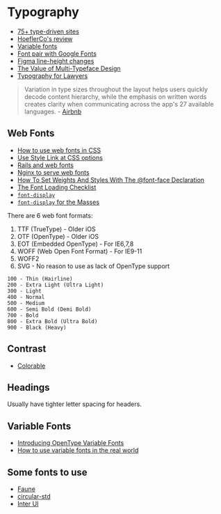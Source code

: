 # Typography

* [75+ type-driven sites](http://www.webdesignerdepot.com/2017/01/75-type-driven-sites/)
* [HoeflerCo's review](https://twitter.com/HoeflerCo/status/836232427299274753)
* [Variable fonts](https://www.axis-praxis.org/specimens/arphic-chinese)
* [Font pair with Google Fonts](https://fontpair.co/)
* [Figma line-height changes](https://www.figma.com/blog/line-height-changes/)
* [The Value of Multi-Typeface Design](https://medium.com/s/about-face/the-value-of-multi-typeface-design-ccd67227b0ee)
* [Typography for Lawyers](https://typographyforlawyers.com)

> Variation in type sizes throughout the layout helps users quickly decode content hierarchy, while the emphasis on written words creates clarity when communicating across the app's 27 available languages. - [Airbnb](https://design.google.com/articles/airbnb/)

## Web Fonts

* [How to use web fonts in CSS](https://blog.logrocket.com/how-to-use-web-fonts-in-css-a0326f4d6a4d)
* [Use Style Link at CSS options](https://stackoverflow.com/questions/3795611/why-not-define-font-weight-or-font-style-in-font-face-font-squirrel)
* [Rails and web fonts](https://gist.github.com/anotheruiguy/7379570)
* [Nginx to serve web fonts](https://github.com/fontello/fontello/wiki/How-to-setup-server-to-serve-fonts)
* [How To Set Weights And Styles With The @font-face Declaration](https://coding.smashingmagazine.com/2013/02/setting-weights-and-styles-at-font-face-declaration/)
* [The Font Loading Checklist](https://www.zachleat.com/web/font-checklist/)
* [`font-display`](https://www.zachleat.com/web/font-display-reflow/)
* [`font-display` for the Masses](https://css-tricks.com/font-display-masses/)

There are 6 web font formats:

1. TTF (TrueType) - Older iOS
2. OTF (OpenType) - Older iOS
3. EOT (Embedded OpenType) - For IE6,7,8
4. WOFF (Web Open Font Format) - For IE9-11
5. WOFF2
6. SVG - No reason to use as lack of OpenType support

```
100 - Thin (Hairline)
200 - Extra Light (Ultra Light)
300 - Light
400 - Normal
500 - Medium
600 - Semi Bold (Demi Bold)
700 - Bold
800 - Extra Bold (Ultra Bold)
900 - Black (Heavy)
```

## Contrast

* [Colorable](http://jxnblk.com/colorable/demos/text/)

## Headings

Usually have tighter letter spacing for headers.

## Variable Fonts

* [Introducing OpenType Variable Fonts](https://medium.com/@tiro/https-medium-com-tiro-introducing-opentype-variable-fonts-12ba6cd2369#.lhg40zqy1)
* [How to use variable fonts in the real world](https://medium.com/clear-left-thinking/how-to-use-variable-fonts-in-the-real-world-e6d73065a604)

## Some fonts to use

* [Faune](http://www.cnap.graphismeenfrance.fr/faune/en.html)
* [circular-std](https://github.com/elartix/circular-std)
* [Inter UI](https://rsms.me/inter/)

